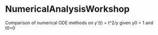 # NumericalAnalysisWorkshop
Comparison of numerical ODE methods on y'(t) = t^2/y given y0 = 1 and t0=0
